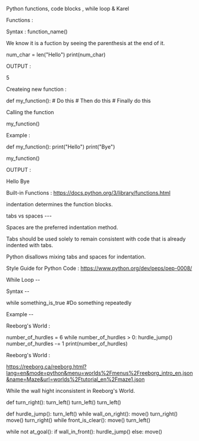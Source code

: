 Python functions, code blocks , while loop & Karel

Functions :

Syntax : function_name()

We know it is a fuction by seeing the parenthesis at the end of it.

num_char = len("Hello") print(num_char)

OUTPUT :

5

Createing new function :

def my_function(): # Do this # Then do this # Finally do this

Calling the function

my_function()

Example :

def my_function(): print("Hello") print("Bye")

my_function()

OUTPUT :

Hello Bye

Built-in Functions : https://docs.python.org/3/library/functions.html

indentation determines the function blocks.

tabs vs spaces ---

Spaces are the preferred indentation method.

Tabs should be used solely to remain consistent with code that is already indented with tabs.

Python disallows mixing tabs and spaces for indentation.

Style Guide for Python Code : https://www.python.org/dev/peps/pep-0008/

While Loop --

Syntax --

while something_is_true #Do something repeatedly

Example --

Reeborg's World :

number_of_hurdles = 6 while number_of_hurdles > 0: hurdle_jump() number_of_hurdles -= 1 print(number_of_hurdles)

Reeborg's World :

https://reeborg.ca/reeborg.html?lang=en&mode=python&menu=worlds%2Fmenus%2Freeborg_intro_en.json&name=Maze&url=worlds%2Ftutorial_en%2Fmaze1.json

While the wall hight inconsistent in Reeborg's World.

def turn_right(): turn_left() turn_left() turn_left()

def hurdle_jump(): turn_left() while wall_on_right(): move()
turn_right() move() turn_right() while front_is_clear(): move() turn_left()

while not at_goal(): if wall_in_front(): hurdle_jump() else: move()

